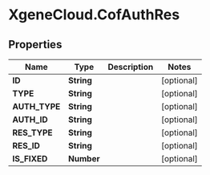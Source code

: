 # XgeneCloud.CofAuthRes

## Properties
Name | Type | Description | Notes
------------ | ------------- | ------------- | -------------
**ID** | **String** |  | [optional] 
**TYPE** | **String** |  | [optional] 
**AUTH_TYPE** | **String** |  | [optional] 
**AUTH_ID** | **String** |  | [optional] 
**RES_TYPE** | **String** |  | [optional] 
**RES_ID** | **String** |  | [optional] 
**IS_FIXED** | **Number** |  | [optional] 


